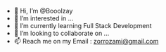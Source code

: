 - 👋 Hi, I’m @Booolzay
- 👀 I’m interested in ...
- 🌱 I’m currently learning Full Stack Development
- 💞️ I’m looking to collaborate on ...
- 📫 Reach me on my Email : zorrozami@gmail.com

<!---
Booolzay/Booolzay is a ✨ special ✨ repository because its `README.md` (this file) appears on your GitHub profile.
You can click the Preview link to take a look at your changes.
--->
